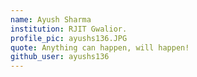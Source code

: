 ```yaml
---
name: Ayush Sharma
institution: RJIT Gwalior.
profile_pic: ayushs136.JPG
quote: Anything can happen, will happen!
github_user: ayushs136
---
```

